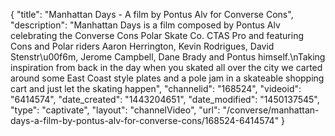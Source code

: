 {
    "title": "Manhattan Days - A film by Pontus Alv for Converse Cons",
    "description": "Manhattan Days is a film composed by Pontus Alv celebrating the Converse Cons Polar Skate Co. CTAS Pro and featuring Cons and Polar riders Aaron Herrington, Kevin Rodrigues, David Stenstr\u00f6m, Jerome Campbell, Dane Brady and Pontus himself.\nTaking inspiration from back in the day when you skated all over the city we carted around some East Coast style plates and a pole jam in a skateable shopping cart and just let the skating happen",
    "channelid": "168524",
    "videoid": "6414574",
    "date_created": "1443204651",
    "date_modified": "1450137545",
    "type": "captivate",
    "layout": "channelVideo",
    "url": "\/converse\/manhattan-days-a-film-by-pontus-alv-for-converse-cons\/168524-6414574"
}